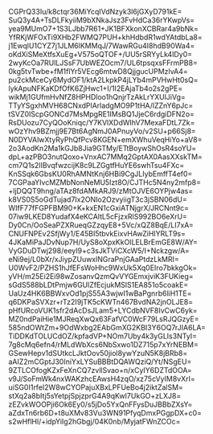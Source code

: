 CGPrQ33Iu/k8ctqr36MiYcqIVdNzyk3l6jGXyD791kE=
SuQ3y4A+TsDLFkyiiM9bXNkaJsz3FvHdCa36rYKwpVs=
yea9MUmO7+1S3LJbb7R61+JK1BFXkonXCBRar4a9bNk=
YfRKjWFOxTi9XHb2FWMQ7PUH+khHdbdR1wdYAtdbLa8=
j1EwqlU1CYZ7j1JLM6lKMMqJ/7WawRGu4I8hdB90Wa4=
oKdXiSMeXtfsXuEg+V575oQTOF+/UU5rSRYyLk4IDy0=
2wyKcOa7RUlLJSsF7UbWEZOcm7/UL6tpsqxsFFrmPB8=
0kg5tvTwbe+fM1flYr5VEcg6mtwD8QjjgucUPMzIvA4=
pu2ckMceCy6MydOF1/ktA2LkpkP4jLYb4mPVHwHt0sQ=
lykApuNFKaKDfOfK6ZjHwc1+I/1I2EAjaTb4o2s2gPE=
wikMj1GUfmHvNfZ8HPHDloo1hQnjrTzAkLrYXUlJiVg=
TTyYSgxhMVH68CNxdPlArladgMO9P1tHA/lZZnY6pJc=
tSVZ0IScpGONCd7MsMpgRE1IMsBQ1JjeC6rdgiDFN2o=
RsDUozu7CyQOoKniqc/Y7KVlXDdWIhV7MexaFDtL7Zk=
wOzYhv9BZmjj9E7Bt6AgNmJ0APnuyVo/v2SU+p66Sj8=
N0DYVAlwXtyRyPhQfPcv8KGEN+emXWhuVeqHiYo+aV8=
2o3AodKn2Ma1kGJb8Jia9GTMy/ETtBoywShOsR4soYU=
dpL+azPBO3nutQoxo+VnxAC7MMq2GptAX0AasXXskTM=
cm7Q1s2lIBvqfwzcijK8c9LZGgtfHuYE6swhTsu4FXc=
KnSSqk6GbsKU0RhAMNtKnj6HBi9CgJLIybEmffT4ef0=
7CGPaaYIvcMZMbNonNeMU5Izt8O/CJTHc5N4ny2mfp8=
+ljDQQT9hng/aTAz8fdAMkARJ9/zMtOJVE6OYPjw4as=
k8VS0S5oGdTujad7Ix2ONIo2OzvyiigT3c3jSBN06dU=
WIfF77fFGPFBM90+K+kxEN1cGxiATNjgrX/JRCNnt9c=
07iw9LKED8YudafX4eKCAltL5cFjzxRlS992BO6eXrU=
Dy0Cn/OoSeaPZXRueqGZzqyE8+5Vc/xQZ8BqE/LI7xA=
CNUFNPEv2SfjWy1/E45BI5tbvkEixvHAwZiHIYRLT9s=
4JKaMiPaJDvNup7H/UyS8oXpxKkOILELBrEmGE8W/AY=
VyGDuDTwj298/eeyI9+c3sJkTViCXcW5/I+Nckzgw/A=
eNi9ej/L0bXr/xJiypZUuwxlNGraPnjGAaPtdzLkMRI=
U0WvF2/PZHS1hJfEFsWoHhc9WxUk5Xq0EIro7bkkgOk=
yVH/m25Ei2Ei98wZosanvQzmQvVYGEmxjviK3FUKieg=
sGdS588bLDtPmjw6GUlZfEcjukMSlS1EA851o5coakE=
UaUz4HK6BBWxvOd1pjS55A3wjwI1wBaPgnrb6liH1TE=
q6DKPaSVXzr+rTz2I9jTK5cKWTn467BvdNA2jnOLJE8=
pHfURcoVUK1sfr2dAcDsJLam5+LYCdbNVF8IvCwC6yk=
MZ0ndPaiHie1MJReqXwQx63FafVC0WcF79LsRJQGzyE=
585ndOWtZm+9OdWxbg2EAbGmXG2KBI3Y6OQ7rJIA6LA=
TiDDKdTOLUCdOZ/kpfadVP+NOm7Uby4k3yGLIs3NTyI=
7g8cMq6efn4/rMLdWbXcs6NbSxwo1DZ715p7xYrNEBM=
GSewHepv1dSUtkcLJktOov50jiol8ywYzuN5K8jBRb8=
aAIZ2mCGptJ30IniYxLYSuBBBtDQAWQziQ/Yt/NSgEU=
9ZTLCOfogKZxFeXnCQ7zvllSvao+n/xCyIY6DZTdOOA=
v9J/SoFmWk4nxWAKzhcEAwsH4zqO/xz75cVyIM8vXrI=
uiSG0I1rfeI2W8wCYOPajuXBxLPFUeBo4j2iktZalSM=
stXq2a8bItj5sYetpjSpjzprG4A9qKwI7UkGO+zLXJ8=
zEZvkWOOPji6Ok6Ey0/s5jDo5YxQnFFysDuJBBbZXsY=
aZdxTn6rb6D+t8uXMv83Vu3WN91PfyqDmxPGgpDX+c0=
s2wHflHl/+idpYiIg2hGbgj/04K0nb/MyjatFWnZCOc=
